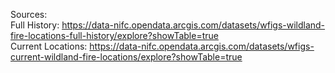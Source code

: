 Sources:  
Full History: https://data-nifc.opendata.arcgis.com/datasets/wfigs-wildland-fire-locations-full-history/explore?showTable=true  
Current Locations: https://data-nifc.opendata.arcgis.com/datasets/wfigs-current-wildland-fire-locations/explore?showTable=true
